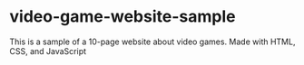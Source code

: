 # video-game-website-sample
This is a sample of a 10-page website about video games. Made with HTML, CSS, and JavaScript
